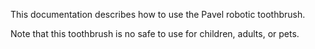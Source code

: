 This documentation describes how to use the Pavel robotic 
toothbrush.

Note that this toothbrush is no safe to use for children, 
adults, or pets.
